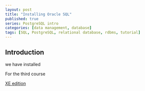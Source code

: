 ```yaml
---
layout: post
title: "Installing Oracle SQL"
published: true
series: PostgreSQL intro
categories: [data management, database]
tags: [SQL, PostgreSQL, relational database, rdbms, tutorial]
---
```


## Introduction

we have installed

For the third course

[XE edition](http://www.oracle.com/technetwork/database/database-technologies/express-edition/overview/index.html)

